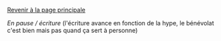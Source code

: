 [Revenir à la page principale](/README.md)

*En pause / écriture*
(l'écriture avance en fonction de la hype, le bénévolat c'est bien mais pas quand ça sert à personne)